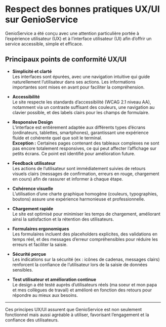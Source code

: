 # Respect des bonnes pratiques UX/UI sur GenioService

GenioService a été conçu avec une attention particulière portée à l’expérience utilisateur (UX) et à l’interface utilisateur (UI) afin d’offrir un service accessible, simple et efficace.

## Principaux points de conformité UX/UI

- **Simplicité et clarté**  
  Les interfaces sont épurées, avec une navigation intuitive qui guide naturellement l’utilisateur dans ses actions. Les informations importantes sont mises en avant pour faciliter la compréhension.

- **Accessibilité**  
  Le site respecte les standards d’accessibilité (WCAG 2.1 niveau AA), notamment via un contraste suffisant des couleurs, une navigation au clavier possible, et des labels clairs pour les champs de formulaire.

- **Responsive Design**  
  L’interface est entièrement adaptée aux différents types d’écrans (ordinateurs, tablettes, smartphones), garantissant une expérience fluide et cohérente quel que soit le terminal.  
  **Exception :** Certaines pages contenant des tableaux complexes ne sont pas encore totalement responsives, ce qui peut affecter l’affichage sur petits écrans. Ce point est identifié pour amélioration future.

- **Feedback utilisateur**  
  Les actions de l’utilisateur sont immédiatement suivies de retours visuels clairs (messages de confirmation, erreurs en rouge, chargement en cours) afin de rassurer et informer à chaque étape.

- **Cohérence visuelle**  
  L’utilisation d’une charte graphique homogène (couleurs, typographies, boutons) assure une expérience harmonieuse et professionnelle.

- **Chargement rapide**  
  Le site est optimisé pour minimiser les temps de chargement, améliorant ainsi la satisfaction et la rétention des utilisateurs.

- **Formulaires ergonomiques**  
  Les formulaires incluent des placeholders explicites, des validations en temps réel, et des messages d’erreur compréhensibles pour réduire les erreurs et faciliter la saisie.

- **Sécurité perçue**  
  Les indications sur la sécurité (ex : icônes de cadenas, messages clairs) renforcent la confiance de l’utilisateur lors de la saisie de données sensibles.

- **Test utilisateur et amélioration continue**  
  Le design a été testé auprès d’utilisateurs réels (ma soeur et mon papa et mes collègues de travail) et amélioré en fonction des retours pour répondre au mieux aux besoins.

---

Ces principes UX/UI assurent que GenioService est non seulement fonctionnel mais aussi agréable à utiliser, favorisant l’engagement et la confiance des utilisateurs.
